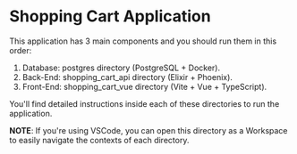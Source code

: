# Shopping Cart Application

This application has 3 main components and you should run them in this order:

1. Database: postgres directory (PostgreSQL + Docker).
2. Back-End: shopping_cart_api directory (Elixir + Phoenix).
3. Front-End: shopping_cart_vue directory (Vite + Vue + TypeScript).

You'll find detailed instructions inside each of these directories to run the application.

**NOTE**: If you're using VSCode, you can open this directory as a Workspace to easily navigate the contexts of each
directory.
